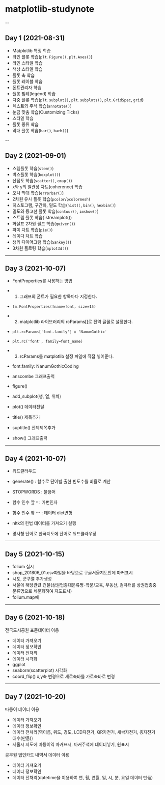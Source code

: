 # matplotlib-studynote

--

## Day 1 (2021-08-31)

- Matplotlib 특징 학습
- 라인 플롯 학습(`plt.Figure()`, `plt.Axes()`)
- 라인 스타일 학습
- 색상 스타일 학습
- 플롯 축 학습
- 플롯 레이블 학습
- 폰트관리자 학습
- 플롯 범례(legend) 학습
- 다중 플롯 학습(`plt.subplot()`, `plt.subplots()`, `plt.GridSpec`, `grid`)
- 텍스트와 주석 학습(`annotate()`)
- 눈금 맞춤 학습(Customizing Ticks)
- 스타일 학습
- 플롯 종류 학습
- 막대 플롯 학습(`bar()`, `barh()`)

--

## Day 2 (2021-09-01)

- 스템플롯 학습(`stem()`)
- 박스플롯 학습(`boxplot()`)
- 산점도 학습(`scatter()`, `cmap()`)
- x와 y의 일관성 차트(coherence) 학습
- 오차 막대 학습(`errorbar()`)
- 2차원 유사 플롯 학습(`pcolor`/`pcolormesh`)
- 히스토그램, 구간화, 밀도 학습(`hist()`, `bin()`, `hexbin()`)
- 밀도와 등고선 플롯 학습(`contour()`, `imshow()`)
- 스트림 플롯 학습(`streamplot())
- 화살표 2차원 필드 학습(`quiver()`)
- 파이 차트 학습(`pie()`)
- 레이다 차트 학습
- 생키 다이어그램 학습(`Sankey()`)
- 3차원 플로팅 학습(`mplot3d()`)

---

##  Day 3 (2021-10-07)

- FontProperties를 사용하는 방법 
 - 1. 그래프의 폰트가 필요한 항목마다 지정한다. 
  - `fm.FontProperties(fname=font, size=15)`
 - 2. matplotlib 라이브러리의 rcParams[]로 전역 글꼴로 설정한다. 
  - `plt.rcParams['font.family'] = 'NanumGothic'`
  - `plt.rc('font', family=font_name)`
 - 3. rcParams를 matplotlib 설정 파일에 직접 넣어준다.
  - font.family: NanumGothicCoding

- anscombe 그래프출력 
 - figure()
 - add_subplot(행, 열, 위치)
 - plot() 데이터전달
 - title() 제목추가
 - suptitle() 전체제목추가
 - show() 그래프출력

---

##  Day 4 (2021-10-07)

- 워드클라우드
 - generate() : 함수로 단어별 출현 빈도수를 비율로 계산
 - STOPWORDS : 불용어
 - 함수 인수 앞 `*` : 가변인자
 - 함수 인수 앞 `**` : 데이터 dict변형

- nltk의 헌법 데이터를 가져오기 실행
 - 명사형 단어로 한국지도에 단어로 워드클라우딩 

---

##  Day 5 (2021-10-15)

- folium 실시
 - shop_201806_01.csv파일을 바탕으로 구글서울지도안에 마커표시
 - 시도, 군구열 추가생성
 - 서울에 해당관련 건물(상권업종대분류명-학문/교육, 부동산, 컴퓨터를 상권업종중분류명으로 세분화하여 지도표시)
 - folium.map에  

---

##  Day 6 (2021-10-18)

전국도시공원 표준데이터 이용
- 데이터 가져오기
- 데이터 정보확인
- 데이터 전처리
- 데이터 시각화
 - ggplot
 - seaborn(scatterplot) 시각화
 - coord_flip() x,y축 변경으로 세로축바를 가로축바로 변경

---

##  Day 7 (2021-10-20)

따릉이 데이터 이용
- 데이터 가져오기
- 데이터 정보확인
- 데이터 전처리(역이름, 위도, 경도, LCD자전거, QR자전거, 새싹자전거, 총자전거 대수(만듦))
- 서울시 지도에 따릉이역 마커표시, 마커주석에 데이터넣기, 원표시

공무원 법인카드 내역서 데이터 이용

- 데이터 가져오기
- 데이터 정보확인
- 데이터 전처리(datetime을 이용하여 연, 월, 연월, 일, 시, 분, 요일 데이터 만듦)
